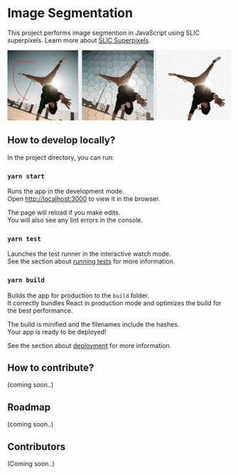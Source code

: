 # Image Segmentation

This project performs image segmention in JavaScript using SLIC superpixels. Learn more about [SLIC Superpixels](https://www.iro.umontreal.ca/~mignotte/IFT6150/Articles/SLIC_Superpixels.pdf).

![](intro.jpg)

## How to develop locally?

In the project directory, you can run:

### `yarn start`

Runs the app in the development mode.<br />
Open [http://localhost:3000](http://localhost:3000) to view it in the browser.

The page will reload if you make edits.<br />
You will also see any lint errors in the console.

### `yarn test`

Launches the test runner in the interactive watch mode.<br />
See the section about [running tests](https://facebook.github.io/create-react-app/docs/running-tests) for more information.

### `yarn build`

Builds the app for production to the `build` folder.<br />
It correctly bundles React in production mode and optimizes the build for the best performance.

The build is minified and the filenames include the hashes.<br />
Your app is ready to be deployed!

See the section about [deployment](https://facebook.github.io/create-react-app/docs/deployment) for more information.

## How to contribute?

(coming soon..)

## Roadmap

(coming soon..)

## Contributors

(Coming soon..)